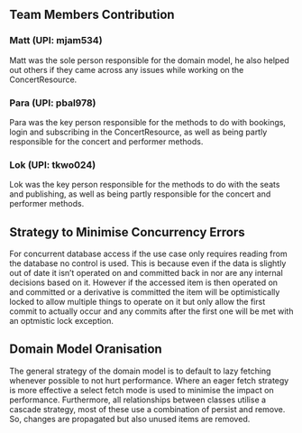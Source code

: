 ## Team Members Contribution
### Matt (UPI: mjam534)
Matt was the sole person responsible for the domain model, he also helped out others if they came across any issues while working on the ConcertResource.
### Para (UPI: pbal978)
Para was the key person responsible for the methods to do with bookings, login and subscribing in the ConcertResource, as well as being partly responsible for the concert and performer methods.
### Lok (UPI: tkwo024)
Lok was the key person responsible for the methods to do with the seats and publishing, as well as being partly responsible for the concert and performer methods.  
##
## Strategy to Minimise Concurrency Errors
For concurrent database access if the use case only requires reading from the database no control is used. This is because even if the data is slightly out of date it isn’t operated on and committed back in nor are any internal decisions based on it. However if the accessed item is then operated on and committed or a derivative is committed the item will be optimistically locked to allow multiple things to operate on it but only allow the first commit to actually occur and any commits after the first one will be met with an optmistic lock exception.
##
## Domain Model Oranisation
The general strategy of the domain model is to default to lazy fetching whenever possible to not hurt performance. Where an eager fetch strategy is more effective a select fetch mode is used to minimise the impact on performance. Furthermore, all relationships between classes utilise a cascade strategy, most of these use a combination of persist and remove. So, changes are propagated but also unused items are removed.